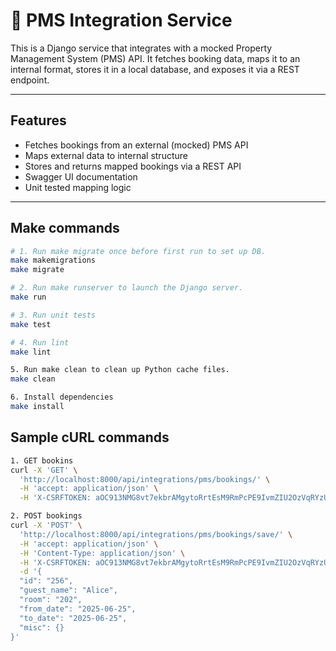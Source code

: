# 🏨 PMS Integration Service

This is a Django service that integrates with a mocked Property Management System (PMS) API. It fetches booking data, maps it to an internal format, stores it in a local database, and exposes it via a REST endpoint.

---

## Features

- Fetches bookings from an external (mocked) PMS API
- Maps external data to internal structure
- Stores and returns mapped bookings via a REST API
- Swagger UI documentation
- Unit tested mapping logic

---

## Make commands
```bash
# 1. Run make migrate once before first run to set up DB.
make makemigrations
make migrate

# 2. Run make runserver to launch the Django server.
make run

# 3. Run unit tests
make test

# 4. Run lint
make lint

5. Run make clean to clean up Python cache files.
make clean

6. Install dependencies
make install
```

## Sample cURL commands
```bash
1. GET bookins
curl -X 'GET' \
  'http://localhost:8000/api/integrations/pms/bookings/' \
  -H 'accept: application/json' \
  -H 'X-CSRFTOKEN: aOC913NMG8vt7ekbrAMgytoRrtEsM9RmPcPE9IvmZIU2OzVqRYzUVJ665uJclz8v'

2. POST bookings
curl -X 'POST' \
  'http://localhost:8000/api/integrations/pms/bookings/save/' \
  -H 'accept: application/json' \
  -H 'Content-Type: application/json' \
  -H 'X-CSRFTOKEN: aOC913NMG8vt7ekbrAMgytoRrtEsM9RmPcPE9IvmZIU2OzVqRYzUVJ665uJclz8v' \
  -d '{
  "id": "256",
  "guest_name": "Alice",
  "room": "202",
  "from_date": "2025-06-25",
  "to_date": "2025-06-25",
  "misc": {}
}'
```
